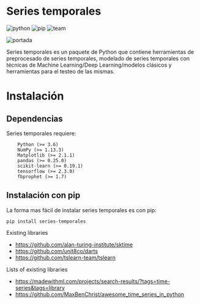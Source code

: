 # Series temporales
![python](https://img.shields.io/badge/python-3.6-informational)
![pip](https://img.shields.io/badge/pypi%20package-0.23.2-success)
![team](https://img.shields.io/badge/contributors-4-blue)


![portada](https://derrickmartins.files.wordpress.com/2015/11/time-series-analysis.png)

Series temporales es un paquete de Python que contiene herramientas de preprocesado de series temporales, modelado de series temporales con técnicas de Machine Learning/Deep Learning/modelos clásicos y herramientas para el testeo de las mismas. 

# Instalación
## Dependencias

Series temporales requiere:

        Python (>= 3.6)
        NumPy (>= 1.13.3)
        Matplotlib (>= 2.1.1)
        pandas (>= 0.25.0)
        scikit-learn (>= 0.19.1)
        tensorflow (>= 2.3.0)
        fbprophet (>= 1.7)

## Instalación con pip
La forma mas fácil de instalar series temporales es con pip:

```pip install series-temporales```



Existing libraries
* https://github.com/alan-turing-institute/sktime
* https://github.com/unit8co/darts
* https://github.com/tslearn-team/tslearn

Lists of existing libraries
* https://madewithml.com/projects/search-results/?tags=time-series&tags=library
* https://github.com/MaxBenChrist/awesome_time_series_in_python
